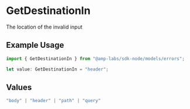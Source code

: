 # GetDestinationIn

The location of the invalid input

## Example Usage

```typescript
import { GetDestinationIn } from "@amp-labs/sdk-node/models/errors";

let value: GetDestinationIn = "header";
```

## Values

```typescript
"body" | "header" | "path" | "query"
```